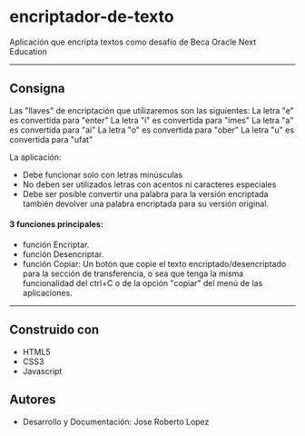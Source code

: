 # encriptador-de-texto

Aplicación que encripta textos como desafío de Beca Oracle Next Education
***

## Consigna
Las "llaves" de encriptación que utilizaremos son las siguientes:
La letra "e" es convertida para "enter"
La letra "i" es convertida para "imes"
La letra "a" es convertida para "ai"
La letra "o" es convertida para "ober"
La letra "u" es convertida para "ufat"

La aplicación:
- Debe funcionar solo con letras minúsculas
- No deben ser utilizados letras con acentos ni caracteres especiales
- Debe ser posible convertir una palabra para la versión encriptada también devolver una palabra encriptada para su versión original. 

#### 3 funciones principales:
- función Encriptar.
- función Desencriptar.
- función Copiar: Un botón que copie el texto encriptado/desencriptado para la sección de transferencia, o sea que tenga la misma funcionalidad del ctrl+C o de la opción "copiar" del menú de las aplicaciones.
***

## Construido con 

- HTML5
- CSS3
- Javascript 

## Autores 

- Desarrollo y Documentación: Jose Roberto Lopez




